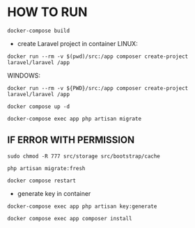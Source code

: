 # HOW TO RUN
```
docker-compose build
```
- create Laravel project in container
LINUX:
```
docker run --rm -v $(pwd)/src:/app composer create-project laravel/laravel /app
```
WINDOWS:
```
docker run --rm -v ${PWD}/src:/app composer create-project laravel/laravel /app
```


```
docker compose up -d
```

```
docker-compose exec app php artisan migrate
```

## IF ERROR WITH PERMISSION
```
sudo chmod -R 777 src/storage src/bootstrap/cache
```

```
php artisan migrate:fresh
```

```
docker compose restart
```

- generate key in container
```
docker-compose exec app php artisan key:generate
```

```
docker compose exec app composer install
```